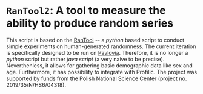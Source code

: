 # `RanTool2`: A tool to measure the ability to produce random series

This script is based on the [RanTool](https://github.com/MikoBie/ranTool) -- a _python_ based script to conduct simple experiments on human-generated randomness. The current iteration is specifically designed to be run on [Pavlovia](https://pavlovia.org). Therefore, it is no longer a _python_ script but rather _java script_ (a very naive to be precise). Neverthenless, it allows for gathering basic demographic data like sex and age. Furthermore, it has possibility to integrate with Profilic. The project was supported by funds from the Polish National Science Center (project no. 2019/35/N/HS6/04318).
